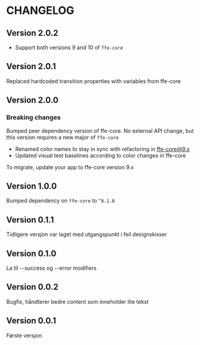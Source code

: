 # CHANGELOG

## Version 2.0.2
* Support both versions 9 and 10 of `ffe-core`

## Version 2.0.1
Replaced hardcoded transition properties with variables from ffe-core

## Version 2.0.0

### Breaking changes

Bumped peer dependency version of ffe-core. No external API change, but this version requires a new major of `ffe-core`

* Renamed color names to stay in sync with refactoring in ffe-core@9.x
* Updated visual test baselines according to color changes in ffe-core

To migrate, update your app to ffe-core version 9.x

## Version 1.0.0
Bumped dependency on `ffe-core` to `^8.1.0`

## Version 0.1.1
Tidligere versjon var laget med utgangspunkt i feil designskisser

## Version 0.1.0
La til --success og --error modifiers

## Version 0.0.2
Bugfix, håndterer bedre content som inneholder lite tekst

## Version 0.0.1
Første versjon
